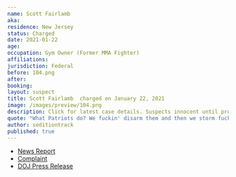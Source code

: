```yaml
---
name: Scott Fairlamb
aka:
residence: New Jersey
status: Charged
date: 2021-01-22
age:
occupation: Gym Owner (Former MMA Fighter)
affiliations:
jurisdiction: Federal
before: 104.png
after:
booking:
layout: suspect
title: Scott Fairlamb  charged on January 22, 2021
image: /images/preview/104.png
description: Click for latest case details. Suspects innocent until proven guilty.
quote: "What Patriots do? We fuckin' disarm them and then we storm fuckin' the Capitol"
author: seditiontrack
published: true
---
```


- [News Report](https://abc7ny.com/local-dc-riot-arrests-nyc-sanitation-worker-arrested/9900913/)
- [Complaint](https://www.justice.gov/opa/page/file/1359221/download)
- [DOJ Press Release](https://www.justice.gov/usao-dc/pr/three-charged-federal-court-assaulting-and-impeding-local-and-federal-officers-during-us)